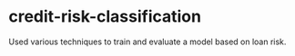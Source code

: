 # credit-risk-classification
Used various techniques to train and evaluate a model based on loan risk. 
